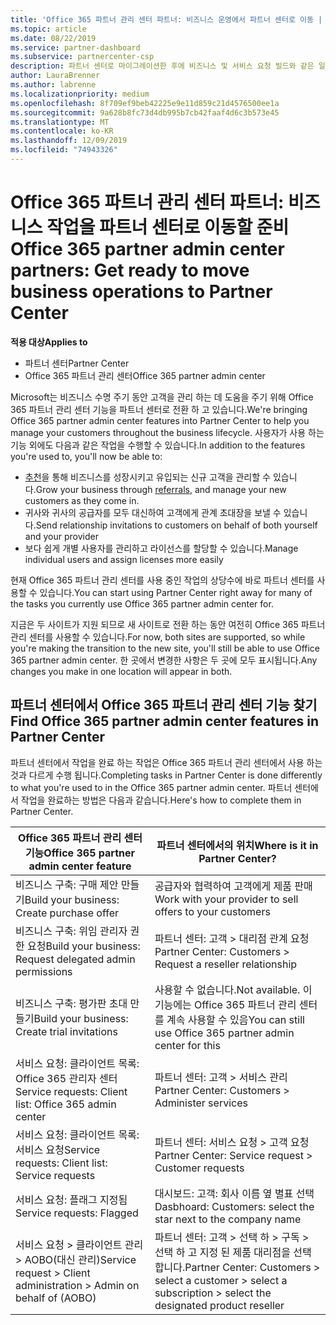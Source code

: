 ```yaml
---
title: 'Office 365 파트너 관리 센터 파트너: 비즈니스 운영에서 파트너 센터로 이동 | 파트너 센터'
ms.topic: article
ms.date: 08/22/2019
ms.service: partner-dashboard
ms.subservice: partnercenter-csp
description: 파트너 센터로 마이그레이션한 후에 비즈니스 및 서비스 요청 빌드와 같은 일반적인 Office 365 파트너 관리 센터 기능을 찾습니다.
author: LauraBrenner
ms.author: labrenne
ms.localizationpriority: medium
ms.openlocfilehash: 8f709ef9beb42225e9e11d859c21d4576500ee1a
ms.sourcegitcommit: 9a628b8fc73d4db995b7cb42faaf4d6c3b573e45
ms.translationtype: MT
ms.contentlocale: ko-KR
ms.lasthandoff: 12/09/2019
ms.locfileid: "74943326"
---
```

# <a name="office-365-partner-admin-center-partners-get-ready-to-move-business-operations-to-partner-center"></a><span data-ttu-id="5efcc-103">Office 365 파트너 관리 센터 파트너: 비즈니스 작업을 파트너 센터로 이동할 준비</span><span class="sxs-lookup"><span data-stu-id="5efcc-103">Office 365 partner admin center partners: Get ready to move business operations to Partner Center</span></span>

<span data-ttu-id="5efcc-104">**적용 대상**</span><span class="sxs-lookup"><span data-stu-id="5efcc-104">**Applies to**</span></span> 

- <span data-ttu-id="5efcc-105">파트너 센터</span><span class="sxs-lookup"><span data-stu-id="5efcc-105">Partner Center</span></span>
- <span data-ttu-id="5efcc-106">Office 365 파트너 관리 센터</span><span class="sxs-lookup"><span data-stu-id="5efcc-106">Office 365 partner admin center</span></span>

<span data-ttu-id="5efcc-107">Microsoft는 비즈니스 수명 주기 동안 고객을 관리 하는 데 도움을 주기 위해 Office 365 파트너 관리 센터 기능을 파트너 센터로 전환 하 고 있습니다.</span><span class="sxs-lookup"><span data-stu-id="5efcc-107">We're bringing Office 365 partner admin center features into Partner Center to help you manage your customers throughout the business lifecycle.</span></span> <span data-ttu-id="5efcc-108">사용자가 사용 하는 기능 외에도 다음과 같은 작업을 수행할 수 있습니다.</span><span class="sxs-lookup"><span data-stu-id="5efcc-108">In addition to the features you're used to, you'll now be able to:</span></span> 

*  <span data-ttu-id="5efcc-109">[추천](referrals.md)을 통해 비즈니스를 성장시키고 유입되는 신규 고객을 관리할 수 있습니다.</span><span class="sxs-lookup"><span data-stu-id="5efcc-109">Grow your business through [referrals](referrals.md), and manage your new customers as they come in.</span></span>
*  <span data-ttu-id="5efcc-110">귀사와 귀사의 공급자를 모두 대신하여 고객에게 관계 초대장을 보낼 수 있습니다.</span><span class="sxs-lookup"><span data-stu-id="5efcc-110">Send relationship invitations to customers on behalf of both yourself and your provider</span></span>
*  <span data-ttu-id="5efcc-111">보다 쉽게 개별 사용자를 관리하고 라이선스를 할당할 수 있습니다.</span><span class="sxs-lookup"><span data-stu-id="5efcc-111">Manage individual users and assign licenses more easily</span></span>

<span data-ttu-id="5efcc-112">현재 Office 365 파트너 관리 센터를 사용 중인 작업의 상당수에 바로 파트너 센터를 사용할 수 있습니다.</span><span class="sxs-lookup"><span data-stu-id="5efcc-112">You can start using Partner Center right away for many of the tasks you currently use Office 365 partner admin center for.</span></span> 

<span data-ttu-id="5efcc-113">지금은 두 사이트가 지원 되므로 새 사이트로 전환 하는 동안 여전히 Office 365 파트너 관리 센터를 사용할 수 있습니다.</span><span class="sxs-lookup"><span data-stu-id="5efcc-113">For now, both sites are supported, so while you're making the transition to the new site, you'll still be able to use Office 365 partner admin center.</span></span> <span data-ttu-id="5efcc-114">한 곳에서 변경한 사항은 두 곳에 모두 표시됩니다.</span><span class="sxs-lookup"><span data-stu-id="5efcc-114">Any changes you make in one location will appear in both.</span></span>

## <a name="find-office-365-partner-admin-center-features-in-partner-center"></a><span data-ttu-id="5efcc-115">파트너 센터에서 Office 365 파트너 관리 센터 기능 찾기</span><span class="sxs-lookup"><span data-stu-id="5efcc-115">Find Office 365 partner admin center features in Partner Center</span></span>

<span data-ttu-id="5efcc-116">파트너 센터에서 작업을 완료 하는 작업은 Office 365 파트너 관리 센터에서 사용 하는 것과 다르게 수행 됩니다.</span><span class="sxs-lookup"><span data-stu-id="5efcc-116">Completing tasks in Partner Center is done differently to what you're used to in the Office 365 partner admin center.</span></span> <span data-ttu-id="5efcc-117">파트너 센터에서 작업을 완료하는 방법은 다음과 같습니다.</span><span class="sxs-lookup"><span data-stu-id="5efcc-117">Here's how to complete them in Partner Center.</span></span>

| <span data-ttu-id="5efcc-118">Office 365 파트너 관리 센터 기능</span><span class="sxs-lookup"><span data-stu-id="5efcc-118">Office 365 partner admin center feature</span></span>                       | <span data-ttu-id="5efcc-119">파트너 센터에서의 위치</span><span class="sxs-lookup"><span data-stu-id="5efcc-119">Where is it in Partner Center?</span></span> | 
|   -----------------------------------------------  | -------------- |
| <span data-ttu-id="5efcc-120">비즈니스 구축: 구매 제안 만들기</span><span class="sxs-lookup"><span data-stu-id="5efcc-120">Build your business: Create purchase offer</span></span> | <span data-ttu-id="5efcc-121">공급자와 협력하여 고객에게 제품 판매</span><span class="sxs-lookup"><span data-stu-id="5efcc-121">Work with your provider to sell offers to your customers</span></span> |
| <span data-ttu-id="5efcc-122">비즈니스 구축: 위임 관리자 권한 요청</span><span class="sxs-lookup"><span data-stu-id="5efcc-122">Build your business: Request delegated admin permissions</span></span> | <span data-ttu-id="5efcc-123">파트너 센터: 고객 > 대리점 관계 요청</span><span class="sxs-lookup"><span data-stu-id="5efcc-123">Partner Center: Customers > Request a reseller relationship</span></span> |
| <span data-ttu-id="5efcc-124">비즈니스 구축: 평가판 초대 만들기</span><span class="sxs-lookup"><span data-stu-id="5efcc-124">Build your business: Create trial invitations</span></span> | <span data-ttu-id="5efcc-125">사용할 수 없습니다.</span><span class="sxs-lookup"><span data-stu-id="5efcc-125">Not available.</span></span> <span data-ttu-id="5efcc-126">이 기능에는 Office 365 파트너 관리 센터를 계속 사용할 수 있음</span><span class="sxs-lookup"><span data-stu-id="5efcc-126">You can still use Office 365 partner admin center for this</span></span> |
| <span data-ttu-id="5efcc-127">서비스 요청: 클라이언트 목록: Office 365 관리자 센터</span><span class="sxs-lookup"><span data-stu-id="5efcc-127">Service requests: Client list: Office 365 admin center</span></span> | <span data-ttu-id="5efcc-128">파트너 센터: 고객 > 서비스 관리</span><span class="sxs-lookup"><span data-stu-id="5efcc-128">Partner Center: Customers > Administer services</span></span> |
| <span data-ttu-id="5efcc-129">서비스 요청: 클라이언트 목록: 서비스 요청</span><span class="sxs-lookup"><span data-stu-id="5efcc-129">Service requests: Client list: Service requests</span></span> | <span data-ttu-id="5efcc-130">파트너 센터: 서비스 요청 > 고객 요청</span><span class="sxs-lookup"><span data-stu-id="5efcc-130">Partner Center: Service request > Customer requests</span></span> |
| <span data-ttu-id="5efcc-131">서비스 요청: 플래그 지정됨</span><span class="sxs-lookup"><span data-stu-id="5efcc-131">Service requests: Flagged</span></span> | <span data-ttu-id="5efcc-132">대시보드: 고객: 회사 이름 옆 별표 선택</span><span class="sxs-lookup"><span data-stu-id="5efcc-132">Dasbhoard: Customers: select the star next to the company name</span></span> |
| <span data-ttu-id="5efcc-133">서비스 요청 > 클라이언트 관리 > AOBO(대신 관리)</span><span class="sxs-lookup"><span data-stu-id="5efcc-133">Service request > Client administration > Admin on behalf of (AOBO)</span></span> | <span data-ttu-id="5efcc-134">파트너 센터: 고객 > 선택 하 > 구독 > 선택 하 고 지정 된 제품 대리점을 선택 합니다.</span><span class="sxs-lookup"><span data-stu-id="5efcc-134">Partner Center: Customers > select a customer > select a subscription > select the designated product reseller</span></span> |

